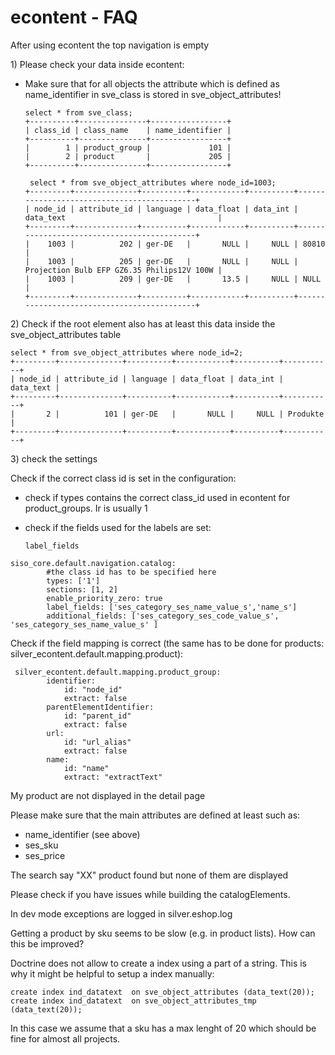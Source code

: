 #  econtent - FAQ 

After using econtent the top navigation is empty

1\) Please check your data inside econtent:

  - Make sure that for all objects the attribute which is defined as name\_identifier in sve\_class is stored in sve\_object\_attributes\!

    ``` 
    select * from sve_class;
    +----------+---------------+-----------------+
    | class_id | class_name    | name_identifier |
    +----------+---------------+-----------------+
    |        1 | product_group |             101 |
    |        2 | product       |             205 |
    +----------+---------------+-----------------+
     
     select * from sve_object_attributes where node_id=1003;
    +---------+--------------+----------+------------+----------+--------------------------------------------+
    | node_id | attribute_id | language | data_float | data_int | data_text                                  |
    +---------+--------------+----------+------------+----------+--------------------------------------------+
    |    1003 |          202 | ger-DE   |       NULL |     NULL | 80810                                      |
    |    1003 |          205 | ger-DE   |       NULL |     NULL | Projection Bulb EFP GZ6.35 Philips12V 100W |
    |    1003 |          209 | ger-DE   |       13.5 |     NULL | NULL                                       |
    +---------+--------------+----------+------------+----------+--------------------------------------------+
    ```

2\) Check if the root element also has at least this data inside the sve\_object\_attributes table

``` 
select * from sve_object_attributes where node_id=2;
+---------+--------------+----------+------------+----------+-----------+
| node_id | attribute_id | language | data_float | data_int | data_text |
+---------+--------------+----------+------------+----------+-----------+
|       2 |          101 | ger-DE   |       NULL |     NULL | Produkte  |
+---------+--------------+----------+------------+----------+-----------+
```

3\) check the settings

Check if the correct class id is set in the configuration:

  - check if types contains the correct class\_id used in econtent for product\_groups. Ir is usually 1

  - check if the fields used for the labels are set:
    
        label_fields

``` 
siso_core.default.navigation.catalog:
        #the class id has to be specified here
        types: ['1']
        sections: [1, 2]
        enable_priority_zero: true
        label_fields: ['ses_category_ses_name_value_s','name_s']
        additional_fields: ['ses_category_ses_code_value_s', 'ses_category_ses_name_value_s' ]
```

Check if the field mapping is correct (the same has to be done for products: silver\_econtent.default.mapping.product):

``` 
 silver_econtent.default.mapping.product_group:
        identifier:
            id: "node_id"
            extract: false
        parentElementIdentifier:
            id: "parent_id"
            extract: false
        url:
            id: "url_alias"
            extract: false
        name:
            id: "name"
            extract: "extractText"
```

My product are not displayed in the detail page

Please make sure that the main attributes are defined at least such as:

  - name\_identifier (see above)
  - ses\_sku
  - ses\_price 

The search say "XX" product found but none of them are displayed

Please check if you have issues while building the catalogElements.

In dev mode exceptions are logged in silver.eshop.log

Getting a product by sku seems to be slow (e.g. in product lists). How can this be improved?

Doctrine does not allow to create a index using a part of a string. This is why it might be helpful to setup a index manually:

``` 
create index ind_datatext  on sve_object_attributes (data_text(20));
create index ind_datatext  on sve_object_attributes_tmp (data_text(20));
```

In this case we assume that a sku has a max lenght of 20 which should be fine for almost all projects.
